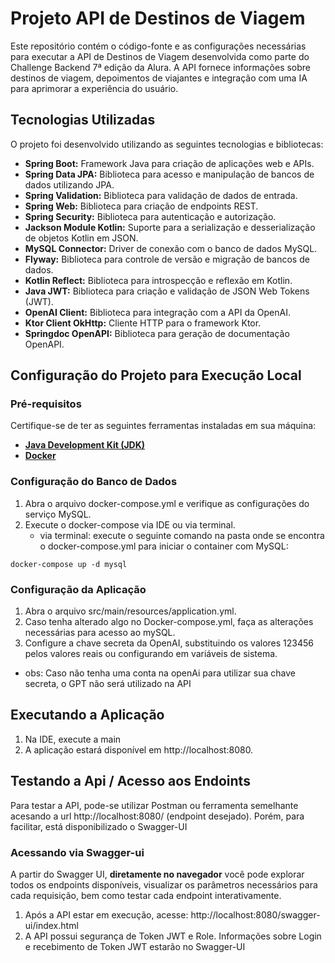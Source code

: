 # Projeto API de Destinos de Viagem
Este repositório contém o código-fonte e as configurações necessárias para executar a API de Destinos de Viagem desenvolvida como parte do Challenge Backend 7ª edição da Alura.
A API fornece informações sobre destinos de viagem, depoimentos de viajantes e integração com uma IA para aprimorar a experiência do usuário.

## Tecnologias Utilizadas
O projeto foi desenvolvido utilizando as seguintes tecnologias e bibliotecas:
* **Spring Boot:** Framework Java para criação de aplicações web e APIs.
* **Spring Data JPA:** Biblioteca para acesso e manipulação de bancos de dados utilizando JPA.
* **Spring Validation:** Biblioteca para validação de dados de entrada.
* **Spring Web:** Biblioteca para criação de endpoints REST.
* **Spring Security:** Biblioteca para autenticação e autorização.
* **Jackson Module Kotlin:** Suporte para a serialização e desserialização de objetos Kotlin em JSON.
* **MySQL Connector:** Driver de conexão com o banco de dados MySQL.
* **Flyway:** Biblioteca para controle de versão e migração de bancos de dados.
* **Kotlin Reflect:** Biblioteca para introspecção e reflexão em Kotlin.
* **Java JWT:** Biblioteca para criação e validação de JSON Web Tokens (JWT).
* **OpenAI Client:** Biblioteca para integração com a API da OpenAI.
* **Ktor Client OkHttp:** Cliente HTTP para o framework Ktor.
* **Springdoc OpenAPI:** Biblioteca para geração de documentação OpenAPI.


## Configuração do Projeto para Execução Local
### Pré-requisitos
Certifique-se de ter as seguintes ferramentas instaladas em sua máquina:
* [**Java Development Kit (JDK)**](https://www.oracle.com/java/technologies/downloads/)
* [**Docker**](https://www.docker.com/get-started/)


### Configuração do Banco de Dados
1. Abra o arquivo docker-compose.yml e verifique as configurações do serviço MySQL.
2. Execute o docker-compose via IDE ou via terminal.
   - via terminal: execute o seguinte comando na pasta onde se encontra o docker-compose.yml para iniciar o container com MySQL:
```
docker-compose up -d mysql
```

### Configuração da Aplicação
1. Abra o arquivo src/main/resources/application.yml.
2. Caso tenha alterado algo no Docker-compose.yml, faça as alterações necessárias para acesso ao mySQL.
3. Configure a chave secreta da OpenAI, substituindo os valores 123456 pelos valores reais ou configurando em variáveis de sistema.
 - obs: Caso não tenha uma conta na openAi para utilizar sua chave secreta, o GPT não será utilizado na API


## Executando a Aplicação
1. Na IDE, execute a main
2. A aplicação estará disponível em http://localhost:8080.

## Testando a Api / Acesso aos Endoints
Para testar a API, pode-se utilizar Postman ou ferramenta semelhante acesando a url http://localhost:8080/ (endpoint desejado).
Porém, para facilitar, está disponibilizado o Swagger-UI

### Acessando via Swagger-ui
A partir do Swagger UI, **diretamente no navegador** você pode explorar todos os endpoints disponíveis, visualizar os parâmetros necessários para cada requisição, bem como testar cada endpoint interativamente.
1. Após a API estar em execução, acesse: http://localhost:8080/swagger-ui/index.html
2. A API possui segurança de Token JWT e Role. Informações sobre Login e recebimento de Token JWT estarão no Swagger-UI
